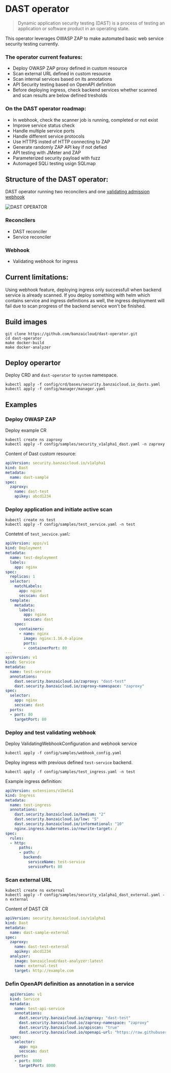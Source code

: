 # DAST operator

> Dynamic application security testing (DAST) is a process of testing an application or software product in an operating state.

This operator leverages OWASP ZAP to make automated basic web service security testing currently.

### The operator current features:
- Deploy OWASP ZAP proxy defined in custom resource
- Scan external URL defined in custom resource
- Scan internal services based on its annotations
- API Security testing based on OpenAPI definition
- Before deploying ingress, check backend services whether scanned and scan results are below defined tresholds

### On the DAST operator roadmap:
- In webhook, check the scanner job is running, completed or not exist
- Improve service status check
- Handle multiple service ports
- Handle different service protocols
- Use HTTPS insted of HTTP connecting to ZAP
- Generate randomly ZAP API key if not defied
- API testing with JMeter and ZAP
- Parameterized security payload with fuzz
- Automaged SQLi testing usign SQLmap

## Structure of the DAST operator:
DAST operator running two reconcilers and one [validating admission webhook](https://kubernetes.io/docs/reference/access-authn-authz/admission-controllers/#validatingadmissionwebhook)

![DAST OPERATOR](docs/images/dast.png)

### Reconcilers
- DAST reconciler
- Service reconciler

### Webhook
- Validating webhook for ingress

## Current limitations:
Using webhook feature, deploying ingress only successfull when backend service is already scanned. If you deploy something with helm which contains service and ingress definitions as well, the ingress deployment will fail due to scan progress of the backend service won't be finished.

## Build images
```shell
git clone https://github.com/banzaicloud/dast-operator.git
cd dast-operator
make docker-build
make docker-analyzer
```

## Deploy operartor
Deploy CRD and `dast-operator` to `system` namespace.
```shell
kubectl apply -f config/crd/bases/security.banzaicloud.io_dasts.yaml
kubectl apply -f config/manager/manager.yaml
```

## Examples

### Deploy OWASP ZAP
Deploy example CR
```shell
kubectl create ns zaproxy
kubectl apply -f config/samples/security_v1alpha1_dast.yaml -n zaproxy
```

Content of Dast custom resource:
```yaml
apiVersion: security.banzaicloud.io/v1alpha1
kind: Dast
metadata:
  name: dast-sample
spec:
  zaproxy:
    name: dast-test
    apikey: abcd1234
```

### Deploy application and initiate active scan
```shell
kubectl create ns test
kubectl apply -f config/samples/test_service.yaml -n test
```

Contetnt of `test_secvice.yaml`:
```yaml
apiVersion: apps/v1
kind: Deployment
metadata:
  name: test-deployment
  labels:
    app: nginx
spec:
  replicas: 1
  selector:
    matchLabels:
      app: nginx
      secscan: dast
  template:
    metadata:
      labels:
        app: nginx
        secscan: dast
    spec:
      containers:
      - name: nginx
        image: nginx:1.16.0-alpine
        ports:
        - containerPort: 80
---
apiVersion: v1
kind: Service
metadata:
  name: test-service
  annotations:
    dast.security.banzaicloud.io/zaproxy: "dast-test"
    dast.security.banzaicloud.io/zaproxy-namespace: "zaproxy"
spec:
  selector:
    app: nginx
    secscan: dast
  ports:
  - port: 80
    targetPort: 80
```

### Deploy and test validating webhook
Deploy ValidatingWebhookConfiguration and webhook service
```shell
kubectl apply -f config/samples/webhook_config.yaml
```

Deploy ingress with previous defined `test-service` backend.
```shell
kubectl apply -f config/samples/test_ingress.yaml -n test
```

Example ingress definition:
```yaml
apiVersion: extensions/v1beta1
kind: Ingress
metadata:
  name: test-ingress
  annotations:
    dast.security.banzaicloud.io/medium: "2"
    dast.security.banzaicloud.io/low: "5"
    dast.security.banzaicloud.io/informational: "10"
    nginx.ingress.kubernetes.io/rewrite-target: /
spec:
  rules:
  - http:
      paths:
      - path: /
        backend:
          serviceName: test-service
          servicePort: 80
```


### Scan external URL
```shell
kubectl create ns external
kubectl apply -f config/samples/security_v1alpha1_dast_external.yaml -n external
```

Content of DAST CR
```yaml
apiVersion: security.banzaicloud.io/v1alpha1
kind: Dast
metadata:
  name: dast-sample-external
spec:
  zaproxy:
    name: dast-test-external
    apikey: abcd1234
  analyzer:
    image: banzaicloud/dast-analyzer:latest
    name: external-test
    target: http://example.com
```


### Defin OpenAPI definition as annotation in a service
```yaml
  apiVersion: v1
  kind: Service
  metadata:
    name: test-api-service
    annotations:
      dast.security.banzaicloud.io/zaproxy: "dast-test"
      dast.security.banzaicloud.io/zaproxy-namespace: "zaproxy"
      dast.security.banzaicloud.io/apiscan: "true"
      dast.security.banzaicloud.io/openapi-url: "https://raw.githubusercontent.com/sagikazarmark/modern-go-application/master/api/openapi/todo/openapi.yaml"
  spec:
    selector:
      app: mga
      secscan: dast
    ports:
    - port: 8000
      targetPort: 8000
```